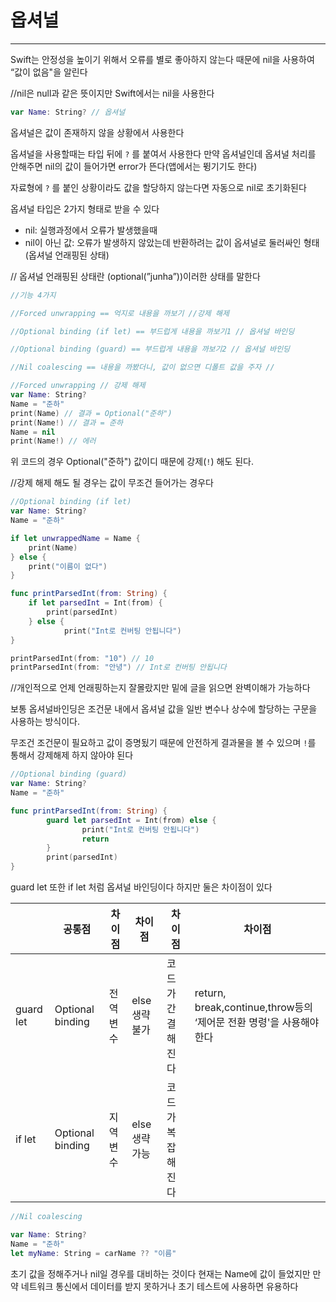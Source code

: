 # 옵셔널

---

Swift는 안정성을 높이기 위해서 오류를 별로 좋아하지 않는다 때문에 nil을 사용하여 “값이 없음"을 알린다

//nil은 null과 같은 뜻이지만 Swift에서는 nil을 사용한다

```swift
var Name: String? // 옵셔널 
```

옵셔널은 값이 존재하지 않을 상황에서 사용한다

옵셔널을 사용할때는 타입 뒤에 `?` 를 붙여서 사용한다 만약 옵셔널인데 옵셔널 처리를 안해주면 nil의 값이 들어가면 error가 뜬다(앱에서는 뜅기기도 한다)

자료형에 `?` 를 붙인 상황이라도 값을 할당하지 않는다면 자동으로 nil로 초기화된다

옵셔널 타입은 2가지 형태로 받을 수 있다

- nil: 실행과정에서 오류가 발생했을때
- nil이 아닌 값: 오류가 발생하지 않았는데 반환하려는 값이 옵셔널로 둘러싸인 형태(옵셔널 언래핑된 상태)

// 옵셔널 언래핑된 상태란 (optional(”junha”))이러한 상태를 말한다

```swift
//기능 4가지

//Forced unwrapping == 억지로 내용을 까보기 //강제 해제

//Optional binding (if let) == 부드럽게 내용을 까보기1 // 옵셔널 바인딩

//Optional binding (guard) == 부드럽게 내용을 까보기2 // 옵셔널 바인딩

//Nil coalescing == 내용을 까봤더니, 값이 없으면 디폴트 값을 주자 // 
```

```swift
//Forced unwrapping // 강제 해제
var Name: String?
Name = "준하"
print(Name) // 결과 = Optional("준하")
print(Name!) // 결과 = 준하
Name = nil
print(Name!) // 에러
```

위 코드의 경우 Optional("준하") 값이디 때문에 강제(`!`) 해도 된다.

//강제 해제 해도 될 경우는 값이 무조건 들어가는 경우다

```swift
//Optional binding (if let)
var Name: String?
Name = "준하"

if let unwrappedName = Name {
	print(Name)
} else {
	print("이름이 없다")
}

func printParsedInt(from: String) {
	if let parsedInt = Int(from) {
		print(parsedInt)
	} else {
			print("Int로 컨버팅 안됩니다")
}

printParsedInt(from: "10") // 10
printParsedInt(from: "안녕") // Int로 컨버팅 안됩니다
```

//개인적으로 언제 언래핑하는지 잘몰랐지만 밑에 글을 읽으면 완벽이해가 가능하다

보통 옵셔널바인딩은 조건문 내에서 옵셔널 값을 일반 변수나 상수에 할당하는 구문을 사용하는 방식이다.

무조건 조건문이 필요하고 값이 증명됬기 때문에 안전하게 결과물을 볼 수 있으며 `!`를 통해서 강제해제 하지 않아야 된다

```swift
//Optional binding (guard)
var Name: String?
Name = "준하"

func printParsedInt(from: String) {
		guard let parsedInt = Int(from) else {
				print("Int로 컨버팅 안됩니다")
				return
		}
		print(parsedInt)
}
```

guard let 또한 if let 처럼 옵셔널 바인딩이다 하지만 둘은 차이점이 있다

|  | 공통점 | 차이점 | 차이점 | 차이점 | 차이점 |
| --- | --- | --- | --- | --- | --- |
| guard let | Optional binding | 전역변수 | else 생략 불가 | 코드가 간결해진다 | return, break,continue,throw등의 ‘제어문 전환 명령'을 사용해야한다 |
| if let | Optional binding | 지역변수 | else 생략 가능 | 코드가 복잡해진다 |  |

```swift
//Nil coalescing

var Name: String?
Name = "준하"
let myName: String = carName ?? "이름"
```

초기 값을 정해주거나 nil일 경우를 대비하는 것이다 현재는 Name에 값이 들었지만 만약 네트워크 통신에서 데이터를 받지 못하거나 초기 테스트에 사용하면 유용하다
